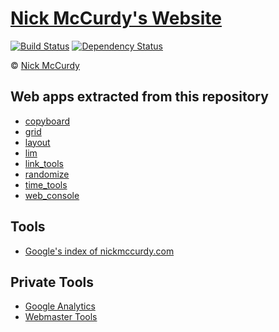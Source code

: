 # [Nick McCurdy's Website](https://nickmccurdy.com/)
[![Build Status](https://travis-ci.org/nickmccurdy/nickmccurdy.github.io.svg)](https://travis-ci.org/nickmccurdy/nickmccurdy.github.io)
[![Dependency Status](https://gemnasium.com/badges/github.com/nickmccurdy/nickmccurdy.github.io.svg)](https://gemnasium.com/github.com/nickmccurdy/nickmccurdy.github.io)

&copy; [Nick McCurdy](https://nickmccurdy.com/)

## Web apps extracted from this repository
- [copyboard](https://github.com/nickmccurdy/copyboard)
- [grid](https://github.com/nickmccurdy/grid)
- [layout](https://github.com/nickmccurdy/layout)
- [lim](https://github.com/nickmccurdy/lim)
- [link_tools](https://github.com/nickmccurdy/link_tools)
- [randomize](https://github.com/nickmccurdy/randomize)
- [time_tools](https://github.com/nickmccurdy/time_tools)
- [web_console](https://github.com/nickmccurdy/web_console)

## Tools
- [Google's index of nickmccurdy.com](https://www.google.com/search?q=site%3Anickmccurdy.com)

## Private Tools
- [Google Analytics](https://www.google.com/analytics)
- [Webmaster Tools](https://www.google.com/webmasters/tools)
